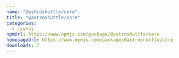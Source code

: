 ```yaml
---
name: "@astroshuttle/core"
title: "@astroshuttle/core"
categories:
  - css+ui
npmUrl: https://www.npmjs.com/package/@astroshuttle/core
homepageUrl: https://www.npmjs.com/package/@astroshuttle/core
downloads: 7
---
```

